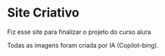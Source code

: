 # Site Criativo

Fiz esse site para finalizar o projeto  do curso alura

Todas as imagens foram criada por IA (Copilot-bing).
